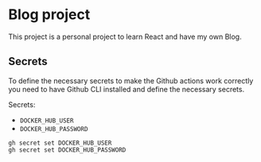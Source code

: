 # Blog project

This project is a personal project to learn React and have my own Blog.

## Secrets

To define the necessary secrets to make the Github actions work correctly you need to have Github CLI installed and define the necessary secrets.

Secrets:
* ``DOCKER_HUB_USER``
* ``DOCKER_HUB_PASSWORD``


````shell
gh secret set DOCKER_HUB_USER
gh secret set DOCKER_HUB_PASSWORD
````
